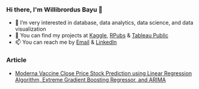 ### Hi there, I'm Willibrordus Bayu 👋

- 🌱 I’m very interested in database, data analytics, data science, and data visualization
- 🤔 You can find my projects at [Kaggle](https://www.kaggle.com/bayunova), [RPubs](https://rpubs.com/willibrordus_bayu) & [Tableau Public](https://public.tableau.com/app/profile/willibrordus.bayu)
- 📫 You can reach me by [Email](https://mail.google.com/mail/u/1/#inbox?compose=CllgCKCGCkxZHhrbVNVTHbLdTVjrdfWKQQDqbXzCLDkrpPqPdPjNKLPfvNdJsrkPZcqtMNhdRxB) & [LinkedIn](https://www.linkedin.com/in/willibrordusbayu/)

### Article
- [Moderna Vaccine Close Price Stock Prediction using Linear Regression Algorithm, Extreme Gradient Boosting Regressor, and ARIMA](https://www.researchgate.net/publication/368530731_Moderna_Vaccine_Close_Price_Stock_Prediction_using_Linear_Regression_Algorithm_Extreme_Gradient_Boosting_Regressor_and_ARIMA)
